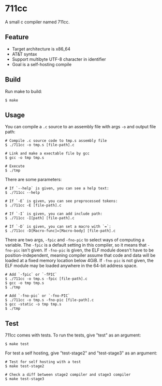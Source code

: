# 711cc
A small c compiler named 711cc.

## Feature

- Target architecture is x86_64
- AT&T syntax
- Support multibyte UTF-8 character in identifier
- Goal is a self-hosting compile

## Build

Run make to build:

```shell
$ make
```

## Usage
You can compile a `.c` source to an assembly file with args `-o` and output file path:

```shell
# Compile .c source code to tmp.s assembly file
$ ./711cc -o tmp.s [file-path].c

# Link and make a exectable file by gcc
$ gcc -o tmp tmp.s

# Execute
$ ./tmp
```

There are some parameters:

```shell
# If `--help` is given, you can see a help text:
$ ./711cc --help

# If `-E` is given, you can see preprocessed tokens:
$ ./711cc -E [file-path].c

# If `-I` is given, you can add include path:
$ ./711cc -I[path] [file-path].c

# If `-D` is given, you can set a macro with `=`:
$ ./711cc -D[Macro-func]=[Macro-body] [file-path].c
```

There are two args, `-fpic` and `-fno-pic` to select ways of computing a variable. The `-fpic` is a default setting in this compiler, so it means that `-fno-pic` isn't given. If `-fno-pic` is given, the ELF module doesn't have to be position-independent, meaning compiler assume that code and data will be loaded at a fixed memory location below 4GiB. If `-fno-pic` is not given, the ELF module may be loaded anywhere in the 64-bit address space.

```shell
# Add `-fpic` or `-fPIC`
$ ./711cc -o tmp.s -fpic [file-path].c
$ gcc -o tmp tmp.s
$ ./tmp

# Add `-fno-pic` or `-fno-PIC`
$ ./711cc -o tmp.s -fno-pic [file-path].c
$ gcc -static -o tmp tmp.s
$ ./tmp
```

## Test

711cc comes with tests. To run the tests, give "test" as an argument:

```shell
$ make test
```

For test a self hosting, give "test-stage2" and "test-stage3" as an argument:

```shell
# Test for self hosting with a test
$ make test-stage2

# Check a diff between stage2 compiler and stage3 compiler
$ make test-stage3
```

